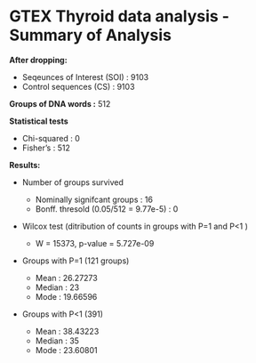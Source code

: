 # GTEX Thyroid data analysis - Summary of Analysis 

**After dropping:**

  - Seqeunces of Interest (SOI) : 9103
  - Control sequences (CS) : 9103

**Groups of DNA words :** 512 

**Statistical tests**

  - Chi-squared : 0
  - Fisher’s    : 512

**Results:**

  - Number of groups survived
      * Nominally signifcant groups : 16
      * Bonff. thresold (0.05/512 = 9.77e-5)  : 0

  - Wilcox test (ditribution of counts in groups with P=1 and P<1 )
      * W = 15373, p-value = 5.727e-09

  - Groups with P=1 (121 groups)
      * Mean   : 26.27273
      * Median : 23
      * Mode   : 19.66596

  - Groups with P<1 (391)
      * Mean   : 38.43223
      * Median : 35
      * Mode   : 23.60801


